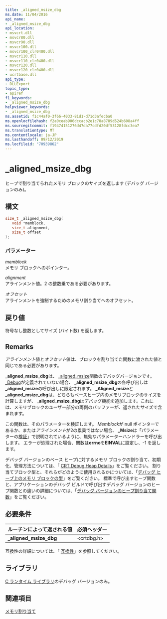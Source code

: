 ```yaml
---
title: _aligned_msize_dbg
ms.date: 11/04/2016
api_name:
- _aligned_msize_dbg
api_location:
- msvcrt.dll
- msvcr80.dll
- msvcr90.dll
- msvcr100.dll
- msvcr100_clr0400.dll
- msvcr110.dll
- msvcr110_clr0400.dll
- msvcr120.dll
- msvcr120_clr0400.dll
- ucrtbase.dll
api_type:
- DLLExport
topic_type:
- apiref
f1_keywords:
- _aligned_msize_dbg
helpviewer_keywords:
- _aligned_msize_dbg
ms.assetid: f1c44af0-3f66-4033-81d1-d71d3afecba0
ms.openlocfilehash: f2a0ceab906dccacb2e1c78a8789d524b608a4ff
ms.sourcegitcommit: f19474151276d47da77cdfd20df53128fdcc3ea7
ms.translationtype: MT
ms.contentlocale: ja-JP
ms.lasthandoff: 09/12/2019
ms.locfileid: "70939862"
---
```

# <a name="_aligned_msize_dbg"></a>_aligned_msize_dbg

ヒープで割り当てられたメモリ ブロックのサイズを返します (デバッグ バージョンのみ)。

## <a name="syntax"></a>構文

```C
size_t _aligned_msize_dbg(
   void *memblock,
   size_t alignment,
   size_t offset
);
```

### <a name="parameters"></a>パラメーター

*memblock*<br/>
メモリ ブロックへのポインター。

*alignment*<br/>
アラインメント値。2 の整数乗である必要があります。

*オフセット*<br/>
アラインメントを強制するためのメモリ割り当てへのオフセット。

## <a name="return-value"></a>戻り値

符号なし整数としてサイズ (バイト数) を返します。

## <a name="remarks"></a>Remarks

*アラインメント*値と*オフセット*値は、ブロックを割り当てた関数に渡された値と同じである必要があります。

**_aligned_msize_dbg**は、 [_aligned_msize](aligned-msize.md)関数のデバッグバージョンです。 [_Debug](../../c-runtime-library/debug.md)が定義されていない場合、 **_aligned_msize_dbg**の各呼び出しは **_aligned_msize**の呼び出しに限定されます。 **_Aligned_msize**と **_aligned_msize_dbg**は、どちらもベースヒープ内のメモリブロックのサイズを計算しますが、 **_aligned_msize_dbg**はデバッグ機能を追加します。これには、メモリブロックのユーザー部分の両側のバッファーが、返されたサイズで含まれます。

この関数は、そのパラメーターを検証します。 *Memblock*が null ポインターであるか、または*アラインメント*が2の累乗ではない場合、 **_Msize**は「パラメーターの[検証](../../c-runtime-library/parameter-validation.md)」で説明されているように、無効なパラメーターハンドラーを呼び出します。 エラーが処理された場合、関数は**errno**を**EINVAL**に設定し、-1 を返します。

デバッグ バージョンのベース ヒープに対するメモリ ブロックの割り当て、初期化、管理方法については、「 [CRT Debug Heap Details](/visualstudio/debugger/crt-debug-heap-details)」をご覧ください。 割り当てブロック型と、それらがどのように使用されるかについては、「[デバッグ ヒープ上のメモリ ブロックの型](/visualstudio/debugger/crt-debug-heap-details)」をご覧ください。 標準で呼び出すヒープ関数と、アプリケーションのデバッグ ビルドで呼び出すデバッグ バージョンのヒープ関数との違いの詳細については、「[デバッグ バージョンのヒープ割り当て関数](/visualstudio/debugger/debug-versions-of-heap-allocation-functions)」をご覧ください。

## <a name="requirements"></a>必要条件

|ルーチンによって返される値|必須ヘッダー|
|-------------|---------------------|
|**_aligned_msize_dbg**|\<crtdbg.h>|

互換性の詳細については、「 [互換性](../../c-runtime-library/compatibility.md)」を参照してください。

## <a name="libraries"></a>ライブラリ

[C ランタイム ライブラリ](../../c-runtime-library/crt-library-features.md)のデバッグ バージョンのみ。

## <a name="see-also"></a>関連項目

[メモリ割り当て](../../c-runtime-library/memory-allocation.md)<br/>
